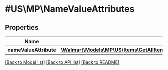# #US\MP\NameValueAttributes

## Properties

Name | Type | Description | Notes
------------ | ------------- | ------------- | -------------
**nameValueAttribute** | [**\Walmart\Models\MP\US\Items\GetAllItems200ResponseItemResponseInnerAdditionalAttributesNameValueAttributeInner[]**](GetAllItems200ResponseItemResponseInnerAdditionalAttributesNameValueAttributeInner.md) |  | [optional]


[[Back to Model list]](../) [[Back to API list]](../../Api/US/MP) [[Back to README]](../../README.md)
